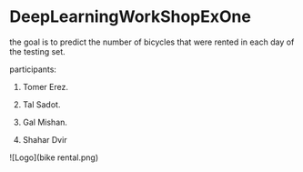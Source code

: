 # DeepLearningWorkShopExOne

the goal is to predict the number of bicycles that were rented in each day of the testing set.

participants: 

1. Tomer Erez.

2. Tal Sadot.

3. Gal Mishan.

4. Shahar Dvir

![Logo](bike rental.png)
